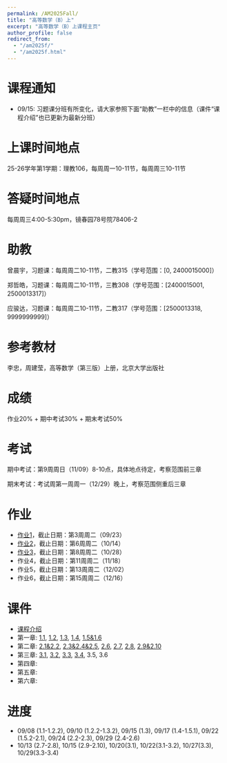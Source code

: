 ```yaml
---
permalink: /AM2025Fall/
title: "高等数学（B）上"
excerpt: "高等数学（B）上课程主页"
author_profile: false
redirect_from: 
  - "/am2025f/"
  - "/am2025f.html"
---
```


课程通知
======
* 09/15: 习题课分班有所变化，请大家参照下面“助教”一栏中的信息（课件“课程介绍”也已更新为最新分班）

上课时间地点
======
25-26学年第1学期：理教106，每周周一10-11节，每周周三10-11节

答疑时间地点
======
每周周三4:00-5:30pm，镜春园78号院78406-2

助教
======
曾晨宇，习题课：每周周二10-11节，二教315（学号范围：[0, 2400015000]）

郑哲皓，习题课：每周周二10-11节，三教308（学号范围：[2400015001, 2500013317]）

应骏达，习题课：每周周二10-11节，二教317（学号范围：[2500013318, 9999999999]）

参考教材
======
李忠，周建莹，高等数学（第三版）上册，北京大学出版社

成绩
======
作业20% + 期中考试30% + 期末考试50%

考试
======
期中考试：第9周周日（11/09）8-10点，具体地点待定，考察范围前三章

期末考试：考试周第一周周一（12/29）晚上，考察范围侧重后三章

作业
======
* [作业1](http://dong-an.github.io/files/AM_hw1.pdf)，截止日期：第3周周二（09/23）
* [作业2](http://dong-an.github.io/files/AM_hw2.pdf)，截止日期：第6周周二（10/14）
* [作业3](http://dong-an.github.io/files/AM_hw3.pdf)，截止日期：第8周周二（10/28）
* 作业4，截止日期：第11周周二（11/18）
* 作业5，截止日期：第13周周二（12/02）
* 作业6，截止日期：第15周周二（12/16）

课件
======
* [课程介绍](http://dong-an.github.io/files/AM_Section_0.pdf)
* 第一章: [1.1](http://dong-an.github.io/files/AM_Section_1_1.pdf), [1.2](http://dong-an.github.io/files/AM_Section_1_2.pdf), [1.3](http://dong-an.github.io/files/AM_Section_1_3.pdf), [1.4](http://dong-an.github.io/files/AM_Section_1_4.pdf), [1.5&1.6](http://dong-an.github.io/files/AM_Section_1_5_6.pdf)
* 第二章: [2.1&2.2](http://dong-an.github.io/files/AM_Section_2_1_2.pdf), [2.3&2.4&2.5](http://dong-an.github.io/files/AM_Section_2_3_5.pdf), [2.6](http://dong-an.github.io/files/AM_Section_2_6.pdf), [2.7](http://dong-an.github.io/files/AM_Section_2_7.pdf), [2.8](http://dong-an.github.io/files/AM_Section_2_8.pdf), [2.9&2.10](http://dong-an.github.io/files/AM_Section_2_9.pdf)
* 第三章: [3.1](http://dong-an.github.io/files/AM_Section_3_1.pdf), [3.2](http://dong-an.github.io/files/AM_Section_3_2.pdf), [3.3](http://dong-an.github.io/files/AM_Section_3_3.pdf), [3.4](http://dong-an.github.io/files/AM_Section_3_4.pdf), 3.5, 3.6
* 第四章:
* 第五章:
* 第六章:

进度
======
* 09/08 (1.1-1.2.2), 09/10 (1.2.2-1.3.2), 09/15 (1.3), 09/17 (1.4-1.5.1), 09/22 (1.5.2-2.1), 09/24 (2.2-2.3), 09/29 (2.4-2.6)
* 10/13 (2.7-2.8), 10/15 (2.9-2.10), 10/20(3.1), 10/22(3.1-3.2), 10/27(3.3), 10/29(3.3-3.4)

